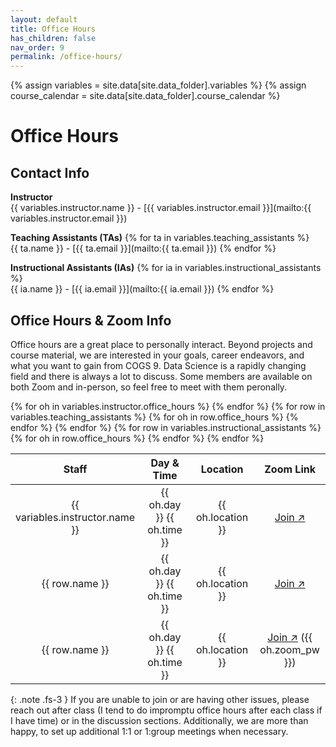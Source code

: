 ```yaml
---
layout: default
title: Office Hours
has_children: false
nav_order: 9
permalink: /office-hours/
---
```


{% assign variables = site.data[site.data_folder].variables %}
{% assign course_calendar = site.data[site.data_folder].course_calendar %}

# Office Hours

## Contact Info

**Instructor** <br/> {{ variables.instructor.name }} - [{{ variables.instructor.email }}](mailto:{{ variables.instructor.email }})

**Teaching Assistants (TAs)**
{% for ta in variables.teaching_assistants %} <br/> {{ ta.name }} - [{{ ta.email }}](mailto:{{ ta.email }}) {% endfor %}

**Instructional Assistants (IAs)**
{% for ia in variables.instructional_assistants %} <br/> {{ ia.name }} - [{{ ia.email }}](mailto:{{ ia.email }}) {% endfor %}
<!-- {: .fs-3 } -->

## Office Hours & Zoom Info

Office hours are a great place to personally interact. Beyond projects and course material, we are interested in your goals, career endeavors, and what you want to gain from COGS 9. Data Science is a rapidly changing field and there is always a lot to discuss. Some members are available on both Zoom and in-person, so feel free to meet with them peronally.

<table style="table-layout: fixed; text-align: center; width: 100%;">
    <thead>
        <tr class="header">
            <th style="width: 25%;"> Staff </th>
            <th style="width: 25%;"> Day & Time </th>
            <th style="width: 25%;"> Location </th>
            <th style="width: 25%;"> Zoom Link </th>
        </tr>
    </thead>
    <tbody>
        {% for oh in variables.instructor.office_hours %}
        <tr>
            <td> {{ variables.instructor.name }} </td>
            <td> {{ oh.day }} {{ oh.time }} </td>
            <td> {{ oh.location }} </td>
            <td> <a href='{{ oh.zoom_link }}' target="_blank" rel="noopener">Join &#x2197;</a> </td>
        </tr>
        {% endfor %}
        {% for row in variables.teaching_assistants %}
            {% for oh in row.office_hours %}
            <tr>
                <td> {{ row.name }} </td>
                <td> {{ oh.day }} {{ oh.time }} </td>
                <td> {{ oh.location }} </td>
                <td> <a href='{{ oh.zoom_link }}' target="_blank" rel="noopener">Join &#x2197;</a> </td>
            </tr>
            {% endfor %}
        {% endfor %}
        {% for row in variables.instructional_assistants %}
            {% for oh in row.office_hours %}
            <tr>
                <td> {{ row.name }} </td>
                <td> {{ oh.day }} {{ oh.time }} </td>
                <td> {{ oh.location }} </td>
                <td> <a href='{{ oh.zoom_link }}' target="_blank" rel="noopener">Join &#x2197;</a> ({{ oh.zoom_pw }}) </td>
            </tr>
            {% endfor %}
        {% endfor %}
    </tbody>
</table>

{: .note .fs-3 }
If you are unable to join or are having other issues, please reach out after class (I tend to do impromptu office hours after each class if I have time) or in the discussion sections. Additionally, we are more than happy, to set up additional 1:1 or 1:group meetings when necessary.
